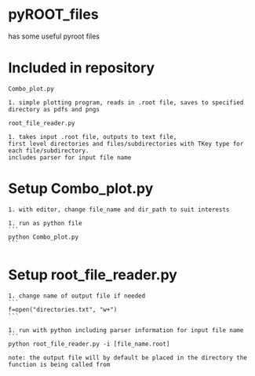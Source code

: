 pyROOT_files
============
has some useful pyroot files

# Included in repository 
    Combo_plot.py 
    
    1. simple plotting program, reads in .root file, saves to specified directory as pdfs and pngs

    root_file_reader.py

    1. takes input .root file, outputs to text file, 
    first level directories and files/subdirectories with TKey type for each file/subdirectory.
    includes parser for input file name

# Setup Combo_plot.py
    1. with editor, change file_name and dir_path to suit interests
    
    1. run as python file
    ```
    python Combo_plot.py
    ```

# Setup root_file_reader.py
    1. change name of output file if needed
    ```
    f=open("directories.txt", "w+")
    ```

    1. run with python including parser information for input file name
    ```
    python root_file_reader.py -i [file_name.root]

    note: the output file will by default be placed in the directory the function is being called from
